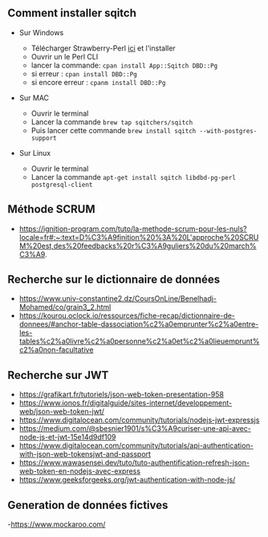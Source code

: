 ## Comment installer sqitch

- Sur Windows
  - Télécharger Strawberry-Perl [ici](https://strawberryperl.com/) et l'installer
  - Ouvrir un le Perl CLI
  - lancer la commande: ```cpan install App::Sqitch DBD::Pg```
  - si erreur : ```cpan install DBD::Pg```
  - si encore erreur : ```cpanm install DBD::Pg```

- Sur MAC
  - Ouvrir le terminal
  - Lancer la commande ```brew tap sqitchers/sqitch```
  - Puis lancer cette commande ```brew install sqitch --with-postgres-support```

- Sur Linux
  - Ouvrir le terminal
  - Lancer la commande ```apt-get install sqitch libdbd-pg-perl postgresql-client```

## Méthode SCRUM

- https://ignition-program.com/tuto/la-methode-scrum-pour-les-nuls?locale=fr#:~:text=D%C3%A9finition%20%3A%20L'approche%20SCRUM%20est,des%20feedbacks%20r%C3%A9guliers%20du%20march%C3%A9.

## Recherche sur le dictionnaire de données

- https://www.univ-constantine2.dz/CoursOnLine/Benelhadj-Mohamed/co/grain3_2.html
- https://kourou.oclock.io/ressources/fiche-recap/dictionnaire-de-donnees/#anchor-table-dassociation%c2%a0emprunter%c2%a0entre-les-tables%c2%a0livre%c2%a0personne%c2%a0et%c2%a0lieuemprunt%c2%a0non-facultative

## Recherche sur JWT

- https://grafikart.fr/tutoriels/json-web-token-presentation-958
- https://www.ionos.fr/digitalguide/sites-internet/developpement-web/json-web-token-jwt/
- https://www.digitalocean.com/community/tutorials/nodejs-jwt-expressjs
- https://medium.com/@sbesnier1901/s%C3%A9curiser-une-api-avec-node-js-et-jwt-15e14d9df109
- https://www.digitalocean.com/community/tutorials/api-authentication-with-json-web-tokensjwt-and-passport
- https://www.wawasensei.dev/tuto/tuto-authentification-refresh-json-web-token-en-nodejs-avec-express
- https://www.geeksforgeeks.org/jwt-authentication-with-node-js/

## Generation de données fictives

-https://www.mockaroo.com/

